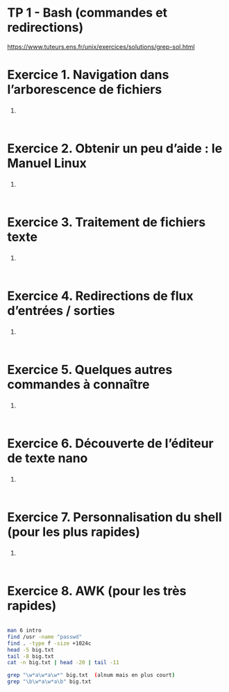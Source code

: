 # TP 1 - Bash (commandes et redirections)

<a>https://www.tuteurs.ens.fr/unix/exercices/solutions/grep-sol.html</a>
<h1>Exercice 1. Navigation dans l’arborescence de fichiers</h1>

<ol>
  
<li><h3><h3></li>

```bash

```

</ol>

<h1>Exercice 2. Obtenir un peu d’aide : le Manuel Linux</h1>

<ol>
  
<li><h3><h3></li>

```bash

```

</ol>
<h1>Exercice 3. Traitement de fichiers texte</h1>

<ol>
  
<li><h3><h3></li>

```bash

```

</ol>
<h1>Exercice 4. Redirections de flux d’entrées / sorties</h1>

<ol>
  
<li><h3><h3></li>

```bash

```

</ol>
<h1>Exercice 5. Quelques autres commandes à connaître</h1>

<ol>
  
<li><h3><h3></li>

```bash

```

</ol>
<h1>Exercice 6. Découverte de l’éditeur de texte nano</h1>

<ol>
  
<li><h3><h3></li>

```bash

```


</ol>
<h1>Exercice 7. Personnalisation du shell (pour les plus rapides)</h1>

<ol>
  
<li><h3><h3></li>

```bash

```

</ol>
<h1>Exercice 8. AWK (pour les très rapides)</h1>

<ol>

```bash

```

</ol>



```bash
man 6 intro
find /usr -name "passwd"
find . -type f -size +1024c
head -5 big.txt
tail -8 big.txt
cat -n big.txt | head -20 | tail -11

grep "\w*a\w*a\w*" big.txt  (alnum mais en plus court)
grep "\b\w*a\w*a\b" big.txt 
```
